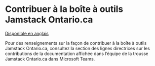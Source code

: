 # Contribuer à la boîte à outils Jamstack Ontario.ca

[Disponible en anglais](CONTRIBUTING.md)

Pour des renseignements sur la façon de contribuer à la boîte à outils Jamstack Ontario.ca, consultez la section des lignes directrices sur les contributions de la documentation affichée dans l’équipe de la trousse Jamstack Ontario.ca dans Microsoft Teams.
